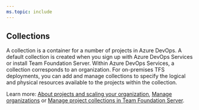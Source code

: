 ```yaml
---
ms.topic: include
---
```

 
## Collections  
A collection is a container for a number of projects in Azure DevOps. A default collection is created when you sign up with Azure DevOps Services or install Team Foundation Server. Within Azure DevOps Services, a collection corresponds to an organization. For on-premises TFS deployments, you can add and manage collections to specify the logical and physical resources available to the projects within the collection. 

Learn more: [About projects and scaling your organization](/azure/devops/organizations/projects/about-projects), [Manage organizations](/azure/devops/organizations/accounts/organization-management) or [Manage project collections in Team Foundation Server](/tfs/server/admin/manage-team-project-collections).
